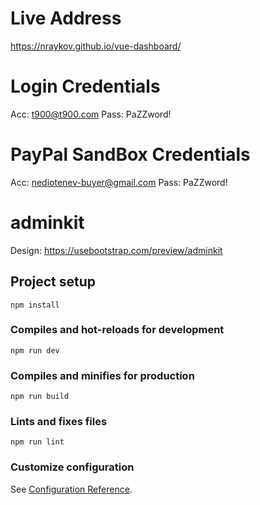 # Live Address
https://nraykov.github.io/vue-dashboard/

# Login Credentials
Acc: t900@t900.com
Pass: PaZZword!

# PayPal SandBox Credentials
Acc: nediotenev-buyer@gmail.com
Pass: PaZZword!

# adminkit
Design: https://usebootstrap.com/preview/adminkit

## Project setup
```
npm install
```

### Compiles and hot-reloads for development
```
npm run dev
```

### Compiles and minifies for production
```
npm run build
```

### Lints and fixes files
```
npm run lint
```

### Customize configuration
See [Configuration Reference](https://cli.vuejs.org/config/).
